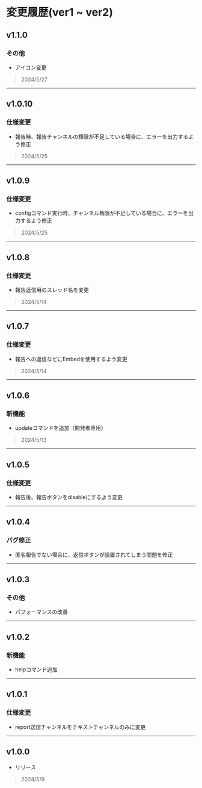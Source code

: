 # 変更履歴(ver1 ~ ver2)

## v1.1.0
### その他
- アイコン変更
> 2024/5/27

---

## v1.0.10
### 仕様変更
- 報告時、報告チャンネルの権限が不足している場合に、エラーを出力するよう修正
> 2024/5/25

---

## v1.0.9
### 仕様変更
- configコマンド実行時、チャンネル権限が不足している場合に、エラーを出力するよう修正
> 2024/5/25

---

## v1.0.8
### 仕様変更
- 報告返信用のスレッド名を変更
> 2024/5/14

---

## v1.0.7
### 仕様変更
- 報告への返信などにEmbedを使用するよう変更
> 2024/5/14

---

## v1.0.6
### 新機能
- updateコマンドを追加（開発者専用）
> 2024/5/13

---

## v1.0.5
### 仕様変更
- 報告後、報告ボタンをdisableにするよう変更

---

## v1.0.4
### バグ修正
- 匿名報告でない場合に、返信ボタンが設置されてしまう問題を修正

---

## v1.0.3
### その他
- パフォーマンスの改善

---

## v1.0.2
### 新機能
- helpコマンド追加

---

## v1.0.1
### 仕様変更
- report送信チャンネルをテキストチャンネルのみに変更

---

## v1.0.0
- リリース
> 2024/5/9